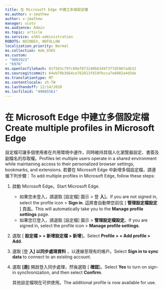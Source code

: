 ```yaml
---
title: 在 Microsoft Edge 中建立多個設定檔
ms.author: v-jmathew
author: v-jmathew
manager: scotv
ms.audience: Admin
ms.topic: article
ms.service: o365-administration
ROBOTS: NOINDEX, NOFOLLOW
localization_priority: Normal
ms.collection: Adm_O365
ms.custom:
- "9003923"
- "6976"
ms.openlocfilehash: 01f503c797c89ef8f3240b6349f3f7d596fadb32
ms.sourcegitcommit: 64eb79b3664ce762813fd19fbcca7e6002a4d3de
ms.translationtype: MT
ms.contentlocale: zh-TW
ms.lasthandoff: 12/14/2020
ms.locfileid: "49665561"
---
```

# <a name="create-multiple-profiles-in-microsoft-edge"></a><span data-ttu-id="a6af3-102">在 Microsoft Edge 中建立多個設定檔</span><span class="sxs-lookup"><span data-stu-id="a6af3-102">Create multiple profiles in Microsoft Edge</span></span>

<span data-ttu-id="a6af3-103">設定檔可讓多個使用者在共用環境中運作，同時維持其個人化瀏覽器設定、書簽及副檔名的存取權。</span><span class="sxs-lookup"><span data-stu-id="a6af3-103">Profiles let multiple users operate in a shared environment while maintaining access to their personalized browser settings, bookmarks, and extensions.</span></span> <span data-ttu-id="a6af3-104">若要在 Microsoft Edge 中新增多個設定檔，請遵循下列步驟：</span><span class="sxs-lookup"><span data-stu-id="a6af3-104">To add multiple profiles in Microsoft Edge, follow these steps:</span></span>

1. <span data-ttu-id="a6af3-105">啟動 Microsoft Edge。</span><span class="sxs-lookup"><span data-stu-id="a6af3-105">Start Microsoft Edge.</span></span>
    - <span data-ttu-id="a6af3-106">如果您未登入，請選取 [設定檔] 圖示 > 登 **入**]。</span><span class="sxs-lookup"><span data-stu-id="a6af3-106">If you are not signed in, select the profile icon > **Sign in**.</span></span> <span data-ttu-id="a6af3-107">這將會自動帶您前往 [ **管理設定檔設定** ] 頁面。</span><span class="sxs-lookup"><span data-stu-id="a6af3-107">This will automatically take you to the **Manage profile settings** page.</span></span>
    - <span data-ttu-id="a6af3-108">如果您已登入，請選取 [設定檔] 圖示 > **管理設定檔設定**。</span><span class="sxs-lookup"><span data-stu-id="a6af3-108">If you are signed in, select the profile icon > **Manage profile settings**.</span></span>
2. <span data-ttu-id="a6af3-109">選取 [ **設定檔 > + 新增設定檔 > 新增**]。</span><span class="sxs-lookup"><span data-stu-id="a6af3-109">Select **Profile > + Add profile > Add**.</span></span>
3. <span data-ttu-id="a6af3-110">選取 [登 **入] 以同步處理資料** ，以連線至現有的帳戶。</span><span class="sxs-lookup"><span data-stu-id="a6af3-110">Select **Sign in to sync data** to connect to an existing account.</span></span>
4. <span data-ttu-id="a6af3-111">選取 **[是]** 開啟登入同步處理，然後選取 [ **確認**]。</span><span class="sxs-lookup"><span data-stu-id="a6af3-111">Select **Yes** to turn on sign-in synchronization, and then select **Confirm**.</span></span>

    <span data-ttu-id="a6af3-112">其他設定檔現在可供使用。</span><span class="sxs-lookup"><span data-stu-id="a6af3-112">The additional profile is now available for use.</span></span>
